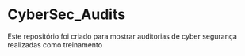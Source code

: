 # CyberSec_Audits
Este repositório foi criado para mostrar auditorias de cyber segurança realizadas como treinamento
